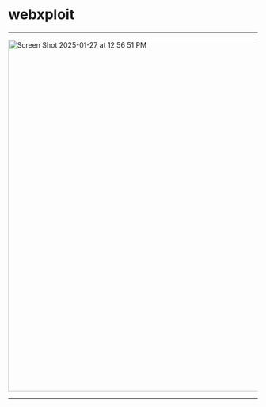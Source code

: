 # webxploit

---
<img width="711" alt="Screen Shot 2025-01-27 at 12 56 51 PM" src="https://github.com/user-attachments/assets/c4d3bf3c-6657-4d5f-b684-92fdb48973fa" />

---
